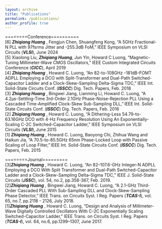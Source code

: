 ```yaml
---
layout: archive
title: "Publications"
permalink: /publications/
author_profile: true
--- 
```

========Conference==========  
[6] **_Zhiqiang Huang_** , Fengjun Chen, Shuangfeng Kong, “A 5GHz Fractional-N PLL with 97fsrms Jitter and -255.3dB FoM,” IEEE Symposium on VLSI Circuits (**_VLSI_**), June 2024  
[5] Xiaolong Liu, **_Zhiqiang Huang_**, Jun Yin, Howard C Luong, “Magnetic-Tuning Millimeter-Wave CMOS Oscillators,” IEEE Custom Integrated Circuits Conference (**_CICC_**), April 2019  
[4] **_Zhiqiang Huang_** , Howard C. Luong, “An 82-to-108GHz -181dB-FOMT ADPLL Employing a DCO with Split-Transformer and Dual-Path Switched-Capacitor Ladder and a Clock-Skew-Sampling Delta-Sigma TDC,” IEEE Int. Solid-State Circuits Conf. (**_ISSCC_**) Dig. Tech. Papers,  Feb. 2018  
[3] **_Zhiqiang Huang_** , Bingwei Jiang, Lianming Li, Howard C. Luong, “A 4.2μs-Settling-Time 3rd-Order 2.1GHz Phase-Noise-Rejection PLL Using a Cascaded Time-Amplified Clock-Skew Sub-Sampling DLL,” IEEE Int. Solid-State Circuits Conf. (**_ISSCC_**) Dig. Tech. Papers, Feb. 2016  
[2] **_Zhiqiang Huang_** , Howard C. Luong, “A Dithering-Less 54.79-to-63.16GHz DCO with 4-Hz Frequency Resolution Using An Exponentially-Scaling C-2C Switched-Capacitor Ladder,” IEEE Symposium on VLSI Circuits (**_VLSI_**), June 2015  
[1] **_Zhiqiang Huang_** , Howard C. Luong, Baoyong Chi, Zhihua Wang and Haikun Jia, “A 70.5-to-85.5GHz 65nm Phase-Locked Loop with Passive Scaling of Loop Filter,” IEEE Int. Solid-State Circuits Conf. (**_ISSCC_**) Dig. Tech. Papers, Feb. 2015  

========Journal=========  
[3]**_Zhiqiang Huang_** , Howard C. Luong, “An 82–107.6-GHz Integer-N ADPLL Employing a DCO With Split Transformer and Dual-Path Switched-Capacitor Ladder and a Clock-Skew-Sampling Delta–Sigma TDC,” IEEE J. Solid-State Circuits (**_JSSC_**), vol. 54, no.2, pp.358-367, Feb. 2019.  
[2]**_Zhiqiang Huang_** , Bingwei Jiang, Howard C. Luong, “A 2.1-GHz Third-Order Cascaded PLL With Sub-Sampling DLL and Clock-Skew-Sampling Phase Detector,” IEEE Trans. on Circuits Syst. I Reg. Papers (**_TCAS-I_**), vol. 65, no.7, pp.2118 - 2126, July 2018.  
[1]**_Zhiqiang Huang_** , Howard C. Luong, “Design and Analysis of Millimeter-Wave Digitally Controlled Oscillators With C-2C Exponentially Scaling Switched-Capacitor Ladder,” IEEE Trans. on Circuits Syst. I Reg. Papers (**_TCAS-I_**), vol. 64, no.6, pp.1299–1307, June 2017. 
